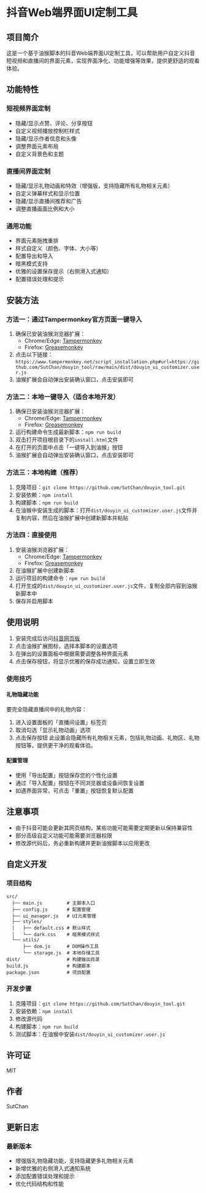 # 抖音Web端界面UI定制工具

## 项目简介
这是一个基于油猴脚本的抖音Web端界面UI定制工具，可以帮助用户自定义抖音短视频和直播间的界面元素，实现界面净化、功能增强等效果，提供更舒适的观看体验。

## 功能特性

### 短视频界面定制
- 隐藏/显示点赞、评论、分享按钮
- 自定义视频播放控制栏样式
- 隐藏/显示作者信息和头像
- 调整界面元素布局
- 自定义背景色和主题

### 直播间界面定制
- 隐藏/显示礼物动画和特效（增强版，支持隐藏所有礼物相关元素）
- 自定义弹幕样式和显示位置
- 隐藏/显示直播间推荐和广告
- 调整直播画面比例和大小

### 通用功能
- 界面元素拖拽重排
- 样式自定义（颜色、字体、大小等）
- 配置导出和导入
- 暗黑模式支持
- 优雅的设置保存提示（右侧滑入式通知）
- 配置错误处理和提示

## 安装方法

### 方法一：通过Tampermonkey官方页面一键导入
1. 确保已安装油猴浏览器扩展：
   - Chrome/Edge: [Tampermonkey](https://www.tampermonkey.net/)
   - Firefox: [Greasemonkey](https://addons.mozilla.org/zh-CN/firefox/addon/greasemonkey/)
2. 点击以下链接：
   `https://www.tampermonkey.net/script_installation.php#url=https://github.com/SutChan/douyin_tool/raw/main/dist/douyin_ui_customizer.user.js`
3. 油猴扩展会自动弹出安装确认窗口，点击安装即可

### 方法二：本地一键导入（适合本地开发）
1. 确保已安装油猴浏览器扩展：
   - Chrome/Edge: [Tampermonkey](https://www.tampermonkey.net/)
   - Firefox: [Greasemonkey](https://addons.mozilla.org/zh-CN/firefox/addon/greasemonkey/)
2. 运行构建命令生成最新脚本：`npm run build`
3. 双击打开项目根目录下的`install.html`文件
4. 在打开的页面中点击「一键导入到油猴」按钮
5. 油猴扩展会自动弹出安装确认窗口，点击安装即可

### 方法三：本地构建（推荐）
1. 克隆项目：`git clone https://github.com/SutChan/douyin_tool.git`
2. 安装依赖：`npm install`
3. 构建脚本：`npm run build`
4. 在油猴中安装生成的脚本：打开`dist/douyin_ui_customizer.user.js`文件并复制内容，然后在油猴扩展中创建新脚本并粘贴

### 方法四：直接使用
1. 安装油猴浏览器扩展：
   - Chrome/Edge: [Tampermonkey](https://www.tampermonkey.net/)
   - Firefox: [Greasemonkey](https://addons.mozilla.org/zh-CN/firefox/addon/greasemonkey/)
2. 在油猴扩展中创建新脚本
3. 运行项目的构建命令：`npm run build`
4. 打开生成的`dist/douyin_ui_customizer.user.js`文件，复制全部内容到油猴新脚本中
5. 保存并启用脚本

## 使用说明

1. 安装完成后访问[抖音网页版](https://www.douyin.com/)
2. 点击油猴扩展图标，选择本脚本的设置选项
3. 在弹出的设置面板中根据需要调整各种界面元素
4. 点击保存按钮，将显示优雅的保存成功通知，设置立即生效

### 使用技巧

#### 礼物隐藏功能
要完全隐藏直播间中的礼物内容：
1. 进入设置面板的「直播间设置」标签页
2. 取消勾选「显示礼物动画」选项
3. 点击保存按钮
此设置会隐藏所有礼物相关元素，包括礼物动画、礼物区、礼物按钮等，提供更干净的观看体验。

#### 配置管理
- 使用「导出配置」按钮保存您的个性化设置
- 通过「导入配置」按钮在不同浏览器或设备间恢复设置
- 如遇界面异常，可点击「重置」按钮恢复默认配置

## 注意事项

- 由于抖音可能会更新其网页结构，某些功能可能需要定期更新以保持兼容性
- 部分高级自定义功能可能需要浏览器权限
- 修改源代码后，务必重新构建并更新油猴脚本以应用更改

## 自定义开发

### 项目结构
```
src/
  ├── main.js         # 主脚本入口
  ├── config.js       # 配置管理
  ├── ui_manager.js   # UI元素管理
  ├── styles/
  │   ├── default.css # 默认样式
  │   └── dark.css    # 暗黑模式样式
  └── utils/
      ├── dom.js      # DOM操作工具
      └── storage.js  # 本地存储工具
dist/                 # 构建输出目录
build.js              # 构建脚本
package.json          # 项目配置
```

### 开发步骤
1. 克隆项目：`git clone https://github.com/SutChan/douyin_tool.git`
2. 安装依赖：`npm install`
3. 修改源代码
4. 构建脚本：`npm run build`
5. 测试脚本：在油猴中安装`dist/douyin_ui_customizer.user.js`

## 许可证
MIT

## 作者
SutChan

## 更新日志

### 最新版本
- 增强版礼物隐藏功能，支持隐藏更多礼物相关元素
- 新增优雅的右侧滑入式通知系统
- 添加配置错误处理和提示
- 优化代码结构和性能